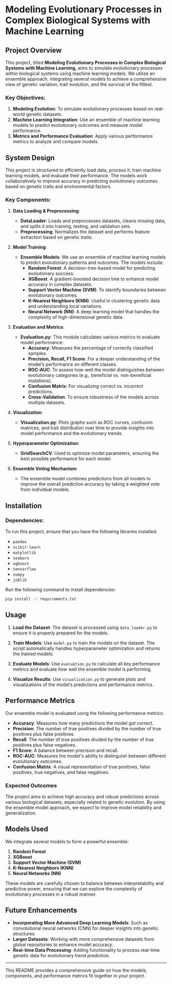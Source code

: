 # Modeling Evolutionary Processes in Complex Biological Systems with Machine Learning

## Project Overview

This project, titled **Modeling Evolutionary Processes in Complex Biological Systems with Machine Learning**, aims to simulate evolutionary processes within biological systems using machine learning models. We utilize an ensemble approach, integrating several models to achieve a comprehensive view of genetic variation, trait evolution, and the survival of the fittest.

### Key Objectives:
1. **Modeling Evolution**: To simulate evolutionary processes based on real-world genetic datasets.
2. **Machine Learning Integration**: Use an ensemble of machine learning models to predict evolutionary outcomes and measure model performance.
3. **Metrics and Performance Evaluation**: Apply various performance metrics to analyze and compare models.

## System Design

This project is structured to efficiently load data, process it, train machine learning models, and evaluate their performance. The models work collaboratively to improve accuracy in predicting evolutionary outcomes based on genetic traits and environmental factors.

### Key Components:
1. **Data Loading & Preprocessing**:
   - **DataLoader**: Loads and preprocesses datasets, cleans missing data, and splits it into training, testing, and validation sets.
   - **Preprocessing**: Normalizes the dataset and performs feature extraction based on genetic traits.

2. **Model Training**:
   - **Ensemble Models**: We use an ensemble of machine learning models to predict evolutionary patterns and outcomes. The models include:
     - **Random Forest**: A decision-tree-based model for predicting evolutionary success.
     - **XGBoost**: A gradient-boosted decision tree to enhance model accuracy in complex datasets.
     - **Support Vector Machine (SVM)**: To identify boundaries between evolutionary outcomes.
     - **K-Nearest Neighbors (KNN)**: Useful in clustering genetic data and understanding local variations.
     - **Neural Network (NN)**: A deep learning model that handles the complexity of high-dimensional genetic data.
   
3. **Evaluation and Metrics**:
   - **Evaluation.py**: This module calculates various metrics to evaluate model performance:
     - **Accuracy**: Measures the percentage of correctly classified samples.
     - **Precision, Recall, F1 Score**: For a deeper understanding of the model’s performance on different classes.
     - **ROC-AUC**: To assess how well the model distinguishes between evolutionary categories (e.g., beneficial vs. non-beneficial mutations).
     - **Confusion Matrix**: For visualizing correct vs. incorrect predictions.
     - **Cross-Validation**: To ensure robustness of the models across multiple datasets.

4. **Visualization**:
   - **Visualization.py**: Plots graphs such as ROC curves, confusion matrices, and trait distribution over time to provide insights into model performance and the evolutionary trends.
   
5. **Hyperparameter Optimization**:
   - **GridSearchCV**: Used to optimize model parameters, ensuring the best possible performance for each model.
   
6. **Ensemble Voting Mechanism**:
   - The ensemble model combines predictions from all models to improve the overall prediction accuracy by taking a weighted vote from individual models.

## Installation

### Dependencies:
To run this project, ensure that you have the following libraries installed:
- `pandas`
- `scikit-learn`
- `matplotlib`
- `seaborn`
- `xgboost`
- `tensorflow`
- `numpy`
- `joblib`

Run the following command to install dependencies:
```bash
pip install -r requirements.txt
```

## Usage

1. **Load the Dataset**:
   The dataset is processed using `data_loader.py` to ensure it is properly prepared for the models.

2. **Train Models**:
   Use `model.py` to train the models on the dataset. The script automatically handles hyperparameter optimization and returns the trained models.

3. **Evaluate Models**:
   Use `evaluation.py` to calculate all key performance metrics and evaluate how well the ensemble model is performing.

4. **Visualize Results**:
   Use `visualization.py` to generate plots and visualizations of the model’s predictions and performance metrics.


## Performance Metrics

Our ensemble model is evaluated using the following performance metrics:
- **Accuracy**: Measures how many predictions the model got correct.
- **Precision**: The number of true positives divided by the number of true positives plus false positives.
- **Recall**: The number of true positives divided by the number of true positives plus false negatives.
- **F1 Score**: A balance between precision and recall.
- **ROC-AUC**: Measures the model's ability to distinguish between different evolutionary outcomes.
- **Confusion Matrix**: A visual representation of true positives, false positives, true negatives, and false negatives.

### Expected Outcomes
The project aims to achieve high accuracy and robust predictions across various biological datasets, especially related to genetic evolution. By using the ensemble model approach, we expect to improve model reliability and generalization.

## Models Used
We integrate several models to form a powerful ensemble:
1. **Random Forest**
2. **XGBoost**
3. **Support Vector Machine (SVM)**
4. **K-Nearest Neighbors (KNN)**
5. **Neural Networks (NN)**

These models are carefully chosen to balance between interpretability and predictive power, ensuring that we can explore the complexity of evolutionary processes in a robust manner.

## Future Enhancements

- **Incorporating More Advanced Deep Learning Models**: Such as convolutional neural networks (CNN) for deeper insights into genetic structures.
- **Larger Datasets**: Working with more comprehensive datasets from global repositories to enhance model accuracy.
- **Real-time Data Processing**: Adding functionality to process real-time genetic data for evolutionary trend prediction.

---

This README provides a comprehensive guide on how the models, components, and performance metrics fit together in your project.
